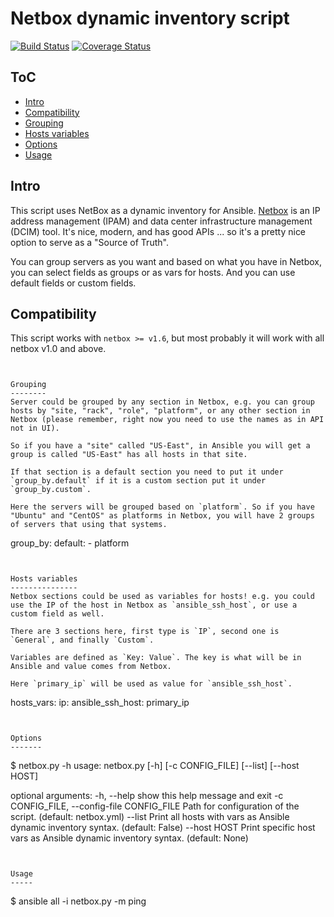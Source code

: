 Netbox dynamic inventory script
===============================

[![Build Status](https://travis-ci.org/AAbouZaid/netbox-as-ansible-inventory.svg?branch=master)](https://travis-ci.org/AAbouZaid/netbox-as-ansible-inventory) [![Coverage Status](https://coveralls.io/repos/github/AAbouZaid/netbox-as-ansible-inventory/badge.svg?branch=master)](https://coveralls.io/github/AAbouZaid/netbox-as-ansible-inventory?branch=master)

ToC
---
  * [Intro](#intro)
  * [Compatibility](#compatibility)
  * [Grouping](#grouping)
  * [Hosts variables](#hosts-variables)
  * [Options](#options)
  * [Usage](#usage)


Intro
-----
This script uses NetBox as a dynamic inventory for Ansible.
[Netbox](https://github.com/digitalocean/netbox/) is an IP address management (IPAM) and data center infrastructure management (DCIM) tool. It's nice, modern, and has good APIs ... so it's a pretty nice option to serve as a "Source of Truth".

You can group servers as you want and based on what you have in Netbox, you can select fields as groups or as vars for hosts. And you can use default fields or custom fields.


Compatibility
-------------
This script works with `netbox >= v1.6`, but most probably it will work with all netbox v1.0 and above. 
```


Grouping
--------
Server could be grouped by any section in Netbox, e.g. you can group hosts by "site, "rack", "role", "platform", or any other section in Netbox (please remember, right now you need to use the names as in API not in UI).

So if you have a "site" called "US-East", in Ansible you will get a group is called "US-East" has all hosts in that site.

If that section is a default section you need to put it under `group_by.default` if it is a custom section put it under `group_by.custom`.

Here the servers will be grouped based on `platform`. So if you have "Ubuntu" and "CentOS" as platforms in Netbox, you will have 2 groups of servers that using that systems.
```
group_by:
    default:
        - platform
```


Hosts variables
---------------
Netbox sections could be used as variables for hosts! e.g. you could use the IP of the host in Netbox as `ansible_ssh_host`, or use a custom field as well.

There are 3 sections here, first type is `IP`, second one is `General`, and finally `Custom`. 

Variables are defined as `Key: Value`. The key is what will be in Ansible and value comes from Netbox.

Here `primary_ip` will be used as value for `ansible_ssh_host`.
```
hosts_vars:
    ip:
        ansible_ssh_host: primary_ip
```


Options
-------
```
$ netbox.py -h
usage: netbox.py [-h] [-c CONFIG_FILE] [--list] [--host HOST]

optional arguments:
  -h, --help            show this help message and exit
  -c CONFIG_FILE, --config-file CONFIG_FILE
                        Path for configuration of the script. (default:
                        netbox.yml)
  --list                Print all hosts with vars as Ansible dynamic inventory
                        syntax. (default: False)
  --host HOST           Print specific host vars as Ansible dynamic inventory
                        syntax. (default: None)
```


Usage
-----
```
$ ansible all -i netbox.py -m ping
```
